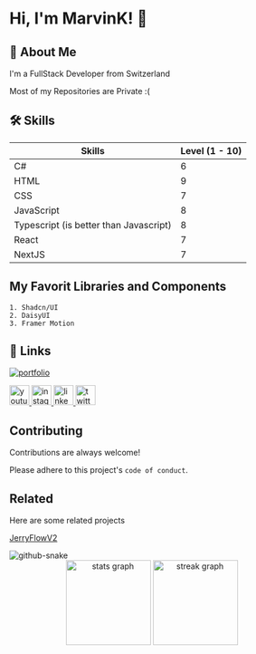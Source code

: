 # Hi, I'm MarvinK! 👋

## 🚀 About Me

I'm a FullStack Developer from Switzerland

Most of my Repositories are Private :(

## 🛠 Skills

| Skills                                 | Level (1 - 10) |
| -------------------------------------- | -------------- |
| C#                                     | 6              |
| HTML                                   | 9              |
| CSS                                    | 7              |
| JavaScript                             | 8              |
| Typescript (is better than Javascript) | 8              |
| React                                  | 7              |
| NextJS                                 | 7              |

## My Favorit Libraries and Components

    1. Shadcn/UI
    2. DaisyUI
    3. Framer Motion

## 🔗 Links

[![portfolio](https://img.shields.io/badge/my_portfolio-000?style=for-the-badge&logo=ko-fi&logoColor=white)](https://swisswebdev.com/)

<div align="left">
  <a href="https://www.youtube.com/@sartiplays" target="_blank">
    <img src="https://img.shields.io/static/v1?message=Youtube&logo=youtube&label=&color=FF0000&logoColor=white&labelColor=&style=for-the-badge" height="35" alt="youtube logo"  />
  </a>
  <a href="https://www.instagram.com/openiris/" target="_blank">
    <img src="https://img.shields.io/static/v1?message=Instagram&logo=instagram&label=&color=E4405F&logoColor=white&labelColor=&style=for-the-badge" height="35" alt="instagram logo"  />
  </a>
  <a href="https://www.linkedin.com/in/marvin-kiefer-b57bbb191/" target="_blank">
    <img src="https://img.shields.io/static/v1?message=LinkedIn&logo=linkedin&label=&color=0077B5&logoColor=white&labelColor=&style=for-the-badge" height="35" alt="linkedin logo"  />
  </a>
  <a href="https://x.com/sartiplays" target="_blank">
    <img src="https://img.shields.io/static/v1?message=Twitter&logo=twitter&label=&color=000000&logoColor=white&labelColor=&style=for-the-badge" height="35" alt="twitter logo"  />
  </a>
</div>

## Contributing

Contributions are always welcome!

Please adhere to this project's `code of conduct`.

## Related

Here are some related projects

[JerryFlowV2](https://jry-media.store/pages/jerryflow-v2)

<picture>
  <source media="(prefers-color-scheme: dark)" srcset="https://raw.githubusercontent.com/sartiplay/sartiplay/blob/output/github-snake-dark.svg" />
  <source media="(prefers-color-scheme: light)" srcset="https://raw.githubusercontent.com/sartiplay/sartiplay/blob/output/github-snake.svg" />
  <img alt="github-snake" src="https://raw.githubusercontent.com/tobiasmeyhoefer/tobiasmeyhoefer/output/github-snake.svg" />
</picture>

<div align="center">
  <img src="https://github-readme-stats.vercel.app/api?username=sartiplay&hide_title=false&hide_rank=false&show_icons=true&include_all_commits=true&count_private=true&disable_animations=false&theme=dracula&locale=en&hide_border=false" height="150" alt="stats graph"  />
  <img src="https://streak-stats.demolab.com?user=sartiplay&locale=en&mode=daily&theme=dracula&hide_border=false&border_radius=5" height="150" alt="streak graph"  />
</div>
